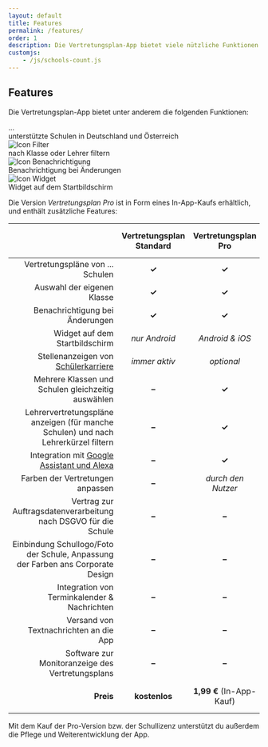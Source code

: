 ```yaml
---
layout: default
title: Features
permalink: /features/
order: 1
description: Die Vertretungsplan-App bietet viele nützliche Funktionen. Die Pro-Version enthält noch zusätzliche Vorteile wie die Anzeige von Lehrervertretungsplänen.
customjs:
    - /js/schools-count.js
---
```


<style>
.table tr th:not(:first-child), .table tr td:not(:first-child) {
width:250px;
}
</style>

Features
--------

Die Vertretungsplan-App bietet unter anderem die folgenden Funktionen: 

<div class="row">
    <div class="col-sm-3"><div class="tile">
        <div class="circle"><span class="schools-count">...</span></div>
        unterstützte Schulen in Deutschland und Österreich
    </div></div>
    <div class="col-sm-3"><div class="tile">
        <div class="circle"><img src="/img/icons/filter.svg" alt="Icon Filter"></div>
        nach Klasse oder Lehrer filtern
    </div></div>
    <div class="col-sm-3"><div class="tile">
        <div class="circle"><img src="/img/icons/notifications.svg" alt="Icon Benachrichtigung"></div>
        Benachrichtigung bei Änderungen
    </div></div>
    <div class="col-sm-3"><div class="tile">
        <div class="circle"><img src="/img/icons/widgets.svg" alt="Icon Widget"></div>
        Widget auf dem Startbildschirm
    </div></div>
</div>

Die Version *Vertretungsplan Pro* ist in Form eines In-App-Kaufs erhältlich, und enthält zusätzliche Features:

<table class="table">
  <thead>
    <tr>
      <th style="text-align: right"> </th>
      <th style="text-align: center">Vertretungsplan Standard</th>
      <th style="text-align: center">Vertretungsplan Pro</th>
      <th style="text-align: center">Vertretungsplan Pro - Schullizenz</th>
    </tr>
  </thead>
  <tbody>
    <tr>
      <td style="text-align: right">Vertretungspläne von <span class="schools-count">...</span> Schulen</td>
      <td style="text-align: center" class="success"><strong>✓</strong></td>
      <td style="text-align: center" class="success"><strong>✓</strong></td>
      <td style="text-align: center" class="success"><strong>✓</strong></td>
    </tr>
    <tr>
      <td style="text-align: right">Auswahl der eigenen Klasse</td>
      <td style="text-align: center" class="success"><strong>✓</strong></td>
      <td style="text-align: center" class="success"><strong>✓</strong></td>
      <td style="text-align: center" class="success"><strong>✓</strong></td>
    </tr>
    <tr>
      <td style="text-align: right">Benachrichtigung bei Änderungen</td>
      <td style="text-align: center" class="success"><strong>✓</strong></td>
      <td style="text-align: center" class="success"><strong>✓</strong></td>
      <td style="text-align: center" class="success"><strong>✓</strong></td>
    </tr>
    <tr>
      <td style="text-align: right">Widget auf dem Startbildschirm</td>
      <td style="text-align: center" class="warning"><i>nur Android</i></td>
      <td style="text-align: center" class="success"><i>Android & iOS</i></td>
      <td style="text-align: center" class="success"><i>Android & iOS</i></td>
    </tr>
    <tr>
      <td style="text-align: right">Stellenanzeigen von <a href="https://schuelerkarriere.de">Schülerkarriere</a></td>
      <td style="text-align: center" class="info"><i>immer aktiv</i></td>
      <td style="text-align: center" class="success"><i>optional</i></td>
      <td style="text-align: center" class="success"><i>optional</i></td>
    </tr>
    <tr>
      <td style="text-align: right">Mehrere Klassen und Schulen gleichzeitig auswählen</td>
      <td style="text-align: center" class="danger"><strong>–</strong></td>
      <td style="text-align: center" class="success"><strong>✓</strong></td>
      <td style="text-align: center" class="success"><strong>✓</strong></td>
    </tr>
    <tr>
      <td style="text-align: right">Lehrervertretungspläne anzeigen (für manche Schulen) und nach Lehrerkürzel filtern</td>
      <td style="text-align: center" class="danger"><strong>–</strong></td>
      <td style="text-align: center" class="success"><strong>✓</strong></td>
      <td style="text-align: center" class="success"><strong>✓</strong></td>
    </tr>
    <tr>
      <td style="text-align: right">Integration mit <a href="/dienste/">Google Assistant und Alexa</a></td>
      <td style="text-align: center" class="danger"><strong>–</strong></td>
      <td style="text-align: center" class="success"><strong>✓</strong></td>
      <td style="text-align: center" class="success"><strong>✓</strong></td>
    </tr>
    <tr>
      <td style="text-align: right">Farben der Vertretungen anpassen</td>
      <td style="text-align: center" class="danger"><strong>–</strong></td>
      <td style="text-align: center" class="success"><i>durch den Nutzer</i></td>
      <td style="text-align: center" class="success"><i>durch Nutzer & Schule</i></td>
    </tr>
    <tr>
          <td style="text-align: right">Vertrag zur Auftragsdatenverarbeitung nach DSGVO für die Schule</td>
          <td style="text-align: center" class="danger"><strong>–</strong></td>
          <td style="text-align: center" class="danger"><strong>–</strong></td>
          <td style="text-align: center" class="success"><strong>✓</strong> <i>auf Wunsch</i></td>
        </tr>
    <tr>
      <td style="text-align: right">Einbindung Schullogo/Foto der Schule, Anpassung der Farben ans Corporate Design</td>
      <td style="text-align: center" class="danger"><strong>–</strong></td>
      <td style="text-align: center" class="danger"><strong>–</strong></td>
      <td style="text-align: center" class="success"><strong>✓</strong> <i>(gegen Aufpreis)</i></td>
    </tr>
    <tr>
      <td style="text-align: right">Integration von Terminkalender & Nachrichten</td>
      <td style="text-align: center" class="danger"><strong>–</strong></td>
      <td style="text-align: center" class="danger"><strong>–</strong></td>
      <td style="text-align: center" class="success"><strong>✓</strong> <i>(gegen Aufpreis)</i></td>
    </tr>
    <tr>
      <td style="text-align: right">Versand von Textnachrichten an die App</td>
      <td style="text-align: center" class="danger"><strong>–</strong></td>
      <td style="text-align: center" class="danger"><strong>–</strong></td>
      <td style="text-align: center" class="success"><strong>✓</strong> <i>(gegen Aufpreis)</i></td>
    </tr>
    <tr>
      <td style="text-align: right">Software zur Monitoranzeige des Vertretungsplans</td>
      <td style="text-align: center" class="danger"><strong>–</strong></td>
      <td style="text-align: center" class="danger"><strong>–</strong></td>
      <td style="text-align: center" class="success"><strong>✓</strong> <i>(gegen Aufpreis)</i></td>
    </tr>
    <tr class="info">
      <td style="text-align: right"><strong>Preis</strong></td>
      <td style="text-align: center"><strong>kostenlos</strong></td>
      <td style="text-align: center"><strong>1,99 €</strong> (In-App-Kauf)</td>
      <td style="text-align: center"><strong>auf Anfrage</strong><br><a href="/fuer-schulen/#vertretungsplan-pro--schullizenz">mehr Informationen</a></td>
    </tr>
  </tbody>
</table>

Mit dem Kauf der Pro-Version bzw. der Schullizenz unterstützt du außerdem die Pflege und Weiterentwicklung der App.